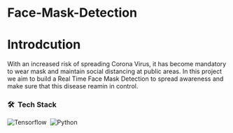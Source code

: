 # Face-Mask-Detection
# Introdcution 
With an increased risk of spreading Corona Virus, it has become mandatory to wear mask and maintain social distancing at public areas. 
In this project we aim to build a Real Time Face Mask Detection to spread awareness and make sure that this disease reamin in control. 

### 🛠 &nbsp;Tech Stack
![Tensorflow](https://img.shields.io/badge/TensorFlow%20-%23FF6F00.svg?&style=for-the-badge&logo=TensorFlow&logoColor=white)&nbsp;
![Python](https://img.shields.io/badge/python%20-%2314354C.svg?&style=for-the-badge&logo=python&logoColor=white)&nbsp;
<br>


